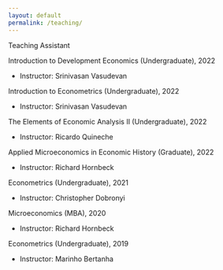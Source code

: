 ```yaml
---
layout: default
permalink: /teaching/
---
```


Teaching Assistant

Introduction to Development Economics (Undergraduate), 2022
- Instructor: Srinivasan Vasudevan

Introduction to Econometrics (Undergraduate), 2022
- Instructor: Srinivasan Vasudevan

The Elements of Economic Analysis II (Undergraduate), 2022
- Instructor: Ricardo Quineche

Applied Microeconomics in Economic History (Graduate), 2022
- Instructor: Richard Hornbeck

Econometrics (Undergraduate), 2021
- Instructor: Christopher Dobronyi

Microeconomics (MBA), 2020
- Instructor: Richard Hornbeck

Econometrics (Undergraduate), 2019
- Instructor: Marinho Bertanha
